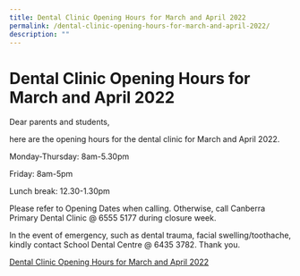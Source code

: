 ```yaml
---
title: Dental Clinic Opening Hours for March and April 2022
permalink: /dental-clinic-opening-hours-for-march-and-april-2022/
description: ""
---
```




# **Dental Clinic Opening Hours for March and April 2022**

Dear parents and students,

here are the opening hours for the dental clinic for March and April 2022.

Monday-Thursday: 8am-5.30pm

Friday: 8am-5pm

Lunch break: 12.30-1.30pm

Please refer to Opening Dates when calling. Otherwise, call Canberra Primary Dental Clinic @ 6555 5177 during closure week.

In the event of emergency, such as dental trauma, facial swelling/toothache, kindly contact School Dental Centre @ 6435 3782. Thank you.

[Dental Clinic Opening Hours for March and April 2022](/files/Dental-Clinic-Opening-Hours-for-March-and-April-2022.pdf)